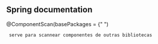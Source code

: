 ## Spring documentation


@ComponentScan(basePackages = {" ")
    
     serve para scannear componentes de outras bibliotecas